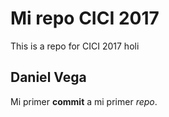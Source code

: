 # Mi repo CICI 2017
This is a repo for CICI 2017 holi

## Daniel Vega

Mi primer **commit** a mi primer *repo*.